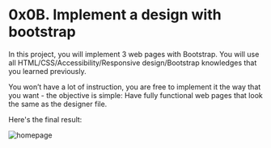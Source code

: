 # 0x0B. Implement a design with bootstrap

In this project, you will implement 3 web pages with Bootstrap. You will use all HTML/CSS/Accessibility/Responsive design/Bootstrap knowledges that you learned previously.

You won’t have a lot of instruction, you are free to implement it the way that you want - the objective is simple: Have fully functional web pages that look the same as the designer file.

Here's the final result:


![homepage](https://user-images.githubusercontent.com/58654884/121544607-2722ae00-ca0a-11eb-9d30-578df14b6f26.jpg)
